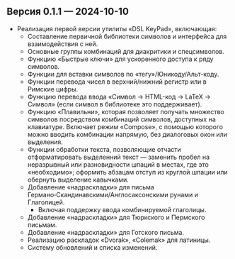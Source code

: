 ## Версия 0.1.1 — 2024-10-10

- Реализация первой версии утилиты «DSL KeyPad», включающая:
  - Составление первичной библиотеки символов и интерфейса для взаимодействия с ней.
  - Основные группы комбинаций для диакритики и спецсимволов.
  - Функцию «Быстрые ключи» для ускоренного доступа к ряду символов.
  - Функции для вставки символов по «тегу»/Юникоду/Альт-коду.
  - Функции перевода чисел в верхний/нижний регистр или в Римские цифры.
  - Функцию перевода ввода «Символ → HTML-код → LaTeX → Символ» (если символ в библиотеке это поддерживает).
  - Функцию «Плавильни», которая позволяет получать множество символов посредством комбинаций символов, доступных на клавиатуре. Включает режим «Compose», с помощью которого можно вводить комбинации напрямую, без диалоговых окон или выделения.
  - Функции обработки текста, позволяющие отчасти отформатировать выделенний текст — заменить пробел на неразрывный или разновидности шпаций в местах, где это «необходимо»; оформить абзацам отступ из круглой шпации или обернуть выделение кавычками.
  - Добавление «надраскладки» для письма Германо‑Скандинавскими/Англосаксонскими рунами и Глаголицей.
    - Включая поддержку ввода комбинируемой глаголицы.
  - Добавление «надраскладки» для Тюркского и Пермского письмам.
  - Добавление «надраскладки» для Готского письма.
  - Реализацию раскладок «Dvorak», «Colemak» для латиницы.
  - Систему обновлений и списка изменений.
